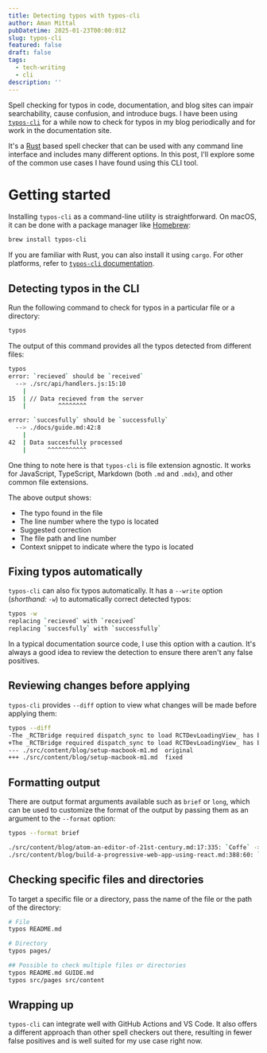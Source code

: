 ```yaml
---
title: Detecting typos with typos-cli
author: Aman Mittal
pubDatetime: 2025-01-23T00:00:01Z
slug: typos-cli
featured: false
draft: false
tags:
  - tech-writing
  - cli
description: ''
---
```


Spell checking for typos in code, documentation, and blog sites can impair searchability, cause confusion, and introduce bugs. I have been using [`typos-cli`](https://github.com/crate-ci/typos/tree/master) for a while now to check for typos in my blog periodically and for work in the documentation site.

It's a [Rust](https://www.rust-lang.org/) based spell checker that can be used with any command line interface and includes many different options. In this post, I'll explore some of the common use cases I have found using this CLI tool.

# Getting started

Installing `typos-cli` as a command-line utility is straightforward. On macOS, it can be done with a package manager like [Homebrew](https://formulae.brew.sh/formula/typos-cli):

```bash
brew install typos-cli
```

If you are familiar with Rust, you can also install it using `cargo`. For other platforms, refer to [`typos-cli` documentation]().

## Detecting typos in the CLI

Run the following command to check for typos in a particular file or a directory:

```bash
typos
```

The output of this command provides all the typos detected from different files:

```bash
typos
error: `recieved` should be `received`
  --> ./src/api/handlers.js:15:10
    |
15  | // Data recieved from the server
    |         ^^^^^^^^

error: `succesfully` should be `successfully`
  --> ./docs/guide.md:42:8
    |
42  | Data succesfully processed
    |      ^^^^^^^^^^^
```

One thing to note here is that `typos-cli` is file extension agnostic. It works for JavaScript, TypeScript, Markdown (both `.md` and `.mdx`), and other common file extensions.

The above output shows:

- The typo found in the file
- The line number where the typo is located
- Suggested correction
- The file path and line number
- Context snippet to indicate where the typo is located

## Fixing typos automatically

`typos-cli` can also fix typos automatically. It has a `--write` option (_shorthand: `-w`_) to automatically correct detected typos:

```bash
typos -w
replacing `recieved` with `received`
replacing `succesfully` with `successfully`
```

In a typical documentation source code, I use this option with a caution. It's always a good idea to review the detection to ensure there aren't any false positives.

## Reviewing changes before applying

`typos-cli` provides `--diff` option to view what changes will be made before applying them:

```bash
typos --diff
-The _RCTBridge required dispatch_sync to load RCTDevLoadingView_ has become a common occurence when developing React Native apps with version `0.64` and `0.65`.
+The _RCTBridge required dispatch_sync to load RCTDevLoadingView_ has become a common occurrence when developing React Native apps with version `0.64` and `0.65`.
--- ./src/content/blog/setup-macbook-m1.md	original
+++ ./src/content/blog/setup-macbook-m1.md	fixed
```

## Formatting output

There are output format arguments available such as `brief` or `long`, which can be used to customize the format of the output by passing them as an argument to the `--format` option:

```bash
typos --format brief

./src/content/blog/atom-an-editor-of-21st-century.md:17:335: `Coffe` -> `Coffee`
./src/content/blog/build-a-progressive-web-app-using-react.md:388:60: `frome` -> `from`
```

## Checking specific files and directories

To target a specific file or a directory, pass the name of the file or the path of the directory:

```bash
# File
typos README.md

# Directory
typos pages/

## Possible to check multiple files or directories
typos README.md GUIDE.md
typos src/pages src/content
```

## Wrapping up

`typos-cli` can integrate well with GitHub Actions and VS Code. It also offers a different approach than other spell checkers out there, resulting in fewer false positives and is well suited for my use case right now.
